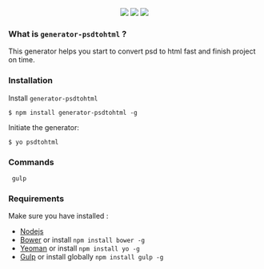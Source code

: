 <p align="center">
  <a target="_blank" href="https://www.npmjs.com/package/generator-psdtohtml"><img src="https://img.shields.io/npm/v/generator-psdtohtml.svg" /></a>
  <a target="_blank" href="https://www.npmjs.com/package/generator-psdtohtml"><img src="https://img.shields.io/npm/dm/generator-psdtohtml.svg" /></a>
  <a target="_blank" href="https://david-dm.org/mentorkadriu/generator-psdtohtml"><img src="https://img.shields.io/david/mentorkadriu/generator-psdtohtml.svg" /></a>
</p>

### What is `generator-psdtohtml` ?

This generator helps you start to convert psd to html fast and finish project on time.

### Installation

Install `generator-psdtohtml`

```
$ npm install generator-psdtohtml -g
```

Initiate the generator:

```
$ yo psdtohtml
```


### Commands

```
 gulp
```

### Requirements

Make sure you have installed : 
* [Nodejs](http://nodejs.com)
* [Bower](http://bower.io) or install `npm install bower -g`
* [Yeoman](http://yeomain.io) or install `npm install yo -g`
* [Gulp](http://gulpjs.com) or install globally `npm install gulp -g`